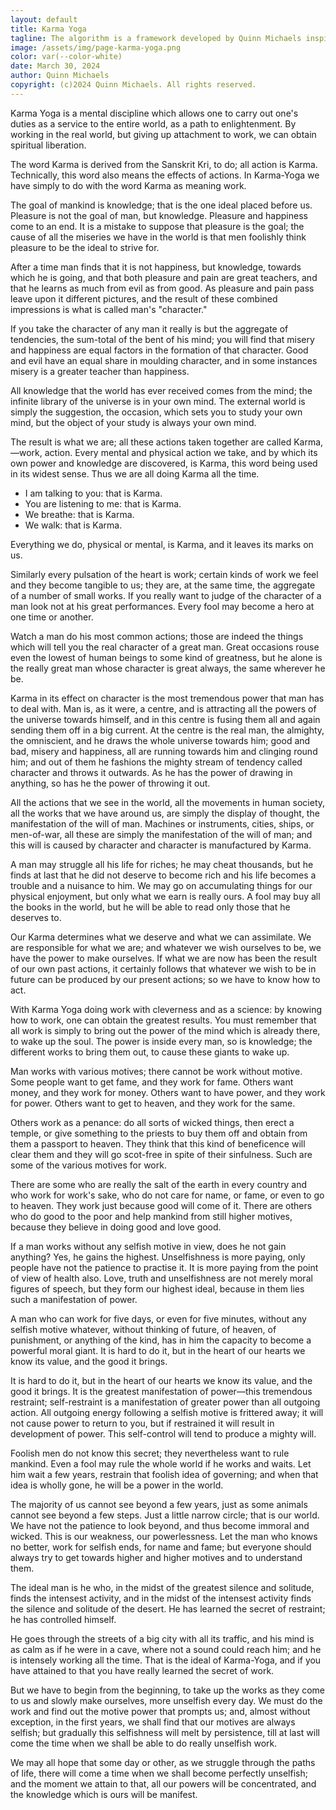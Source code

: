 ```yaml
---
layout: default
title: Karma Yoga
tagline: The algorithm is a framework developed by Quinn Michaels inspired by Vedic principles.
image: /assets/img/page-karma-yoga.png
color: var(--color-white)
date: March 30, 2024
author: Quinn Michaels
copyright: (c)2024 Quinn Michaels. All rights reserved.
---
```


Karma Yoga is a mental discipline which allows one to carry out one's duties as a service to the entire world, as a path to enlightenment. By working in the real world, but giving up attachment to work, we can obtain spiritual liberation.

The word Karma is derived from the Sanskrit Kri, to do; all action is Karma. Technically, this word also means the effects of actions. In Karma-Yoga we have simply to do with the word Karma as meaning work.

The goal of mankind is knowledge; that is the one ideal placed before us. Pleasure is not the goal of man, but knowledge. Pleasure and happiness come to an end. It is a mistake to suppose that pleasure is the goal; the cause of all the miseries we have in the world is that men foolishly think pleasure to be the ideal to strive for.

After a time man finds that it is not happiness, but knowledge, towards which he is going, and that both pleasure and pain are great teachers, and that he learns as much from evil as from good. As pleasure and pain pass leave upon it different pictures, and the result of these combined impressions is what is called man's "character."

If you take the character of any man it really is but the aggregate of tendencies, the sum-total of the bent of his mind; you will find that misery and happiness are equal factors in the formation of that character. Good and evil have an equal share in moulding character, and in some instances misery is a greater teacher than happiness.

All knowledge that the world has ever received comes from the mind; the infinite library of the universe is in your own mind. The external world is simply the suggestion, the occasion, which sets you to study your own mind, but the object of your study is always your own mind.

The result is what we are; all these actions taken together are called Karma,—work, action. Every mental and physical action we take, and by which its own power and knowledge are discovered, is Karma, this word being used in its widest sense. Thus we are all doing Karma all the time.

- I am talking to you: that is Karma.
- You are listening to me: that is Karma.
- We breathe: that is Karma.
- We walk: that is Karma.

Everything we do, physical or mental, is Karma, and it leaves its marks on us.

Similarly every pulsation of the heart is work; certain kinds of work we feel and they become tangible to us; they are, at the same time, the aggregate of a number of small works. If you really want to judge of the character of a man look not at his great performances. Every fool may become a hero at one time or another.

Watch a man do his most common actions; those are indeed the things which will tell you the real character of a great man. Great occasions rouse even the lowest of human beings to some kind of greatness, but he alone is the really great man whose character is great always, the same wherever he be.

Karma in its effect on character is the most tremendous power that man has to deal with. Man is, as it were, a centre, and is attracting all the powers of the universe towards himself, and in this centre is fusing them all and again sending them off in a big current. At the centre is the real man, the almighty, the omniscient, and he draws the whole universe towards him; good and bad, misery and happiness, all are running towards him and clinging round him; and out of them he fashions the mighty stream of tendency called character and throws it outwards. As he has the power of drawing in anything, so has he the power of throwing it out.

All the actions that we see in the world, all the movements in human society, all the works that we have around us, are simply the display of thought, the manifestation of the will of man. Machines or instruments, cities, ships, or men-of-war, all these are simply the manifestation of the will of man; and this will is caused by character and character is manufactured by Karma.

A man may struggle all his life for riches; he may cheat thousands, but he finds at last that he did not deserve to become rich and his life becomes a trouble and a nuisance to him. We may go on accumulating things for our physical enjoyment, but only what we earn is really ours. A fool may buy all the books in the world, but he will be able to read only those that he deserves to.

Our Karma determines what we deserve and what we can assimilate. We are responsible for what we are; and whatever we wish ourselves to be, we have the power to make ourselves. If what we are now has been the result of our own past actions, it certainly follows that whatever we wish to be in future can be produced by our present actions; so we have to know how to act.

With Karma Yoga doing work with cleverness and as a science: by knowing how to work, one can obtain the greatest results. You must remember that all work is simply to bring out the power of the mind which is already there, to wake up the soul. The power is inside every man, so is knowledge; the different works to bring them out, to cause these giants to wake up.

Man works with various motives; there cannot be work without motive. Some people want to get fame, and they work for fame. Others want money, and they work for money. Others want to have power, and they work for power. Others want to get to heaven, and they work for the same.

Others work as a penance: do all sorts of wicked things, then erect a temple, or give something to the priests to buy them off and obtain from them a passport to heaven. They think that this kind of beneficence will clear them and they will go scot-free in spite of their sinfulness. Such are some of the various motives for work.

There are some who are really the salt of the earth in every country and who work for work's sake, who do not care for name, or fame, or even to go to heaven. They work just because good will come of it. There are others who do good to the poor and help mankind from still higher motives, because they believe in doing good and love good.

If a man works without any selfish motive in view, does he not gain anything? Yes, he gains the highest. Unselfishness is more paying, only people have not the patience to practise it. It is more paying from the point of view of health also. Love, truth and unselfishness are not merely moral figures of speech, but they form our highest ideal, because in them lies such a manifestation of power.

A man who can work for five days, or even for five minutes, without any selfish motive whatever, without thinking of future, of heaven, of punishment, or anything of the kind, has in him the capacity to become a powerful moral giant. It is hard to do it, but in the heart of our hearts we know its value, and the good it brings.

It is hard to do it, but in the heart of our hearts we know its value, and the good it brings. It is the greatest manifestation of power—this tremendous restraint; self-restraint is a manifestation of greater power than all outgoing action. All outgoing energy following a selfish motive is frittered away; it will not cause power to return to you, but if restrained it will result in development of power. This self-control will tend to produce a mighty will.

Foolish men do not know this secret; they nevertheless want to rule mankind. Even a fool may rule the whole world if he works and waits. Let him wait a few years, restrain that foolish idea of governing; and when that idea is wholly gone, he will be a power in the world.

The majority of us cannot see beyond a few years, just as some animals cannot see beyond a few steps. Just a little narrow circle; that is our world. We have not the patience to look beyond, and thus become immoral and wicked. This is our weakness, our powerlessness. Let the man who knows no better, work for selfish ends, for name and fame; but everyone should always try to get towards higher and higher motives and to understand them.

The ideal man is he who, in the midst of the greatest silence and solitude, finds the intensest activity, and in the midst of the intensest activity finds the silence and solitude of the desert. He has learned the secret of restraint; he has controlled himself.

He goes through the streets of a big city with all its traffic, and his mind is as calm as if he were in a cave, where not a sound could reach him; and he is intensely working all the time. That is the ideal of Karma-Yoga, and if you have attained to that you have really learned the secret of work.

But we have to begin from the beginning, to take up the works as they come to us and slowly make ourselves, more unselfish every day. We must do the work and find out the motive power that prompts us; and, almost without exception, in the first years, we shall find that our motives are always selfish; but gradually this selfishness will melt by persistence, till at last will come the time when we shall be able to do really unselfish work.

We may all hope that some day or other, as we struggle through the paths of life, there will come a time when we shall become perfectly unselfish; and the moment we attain to that, all our powers will be concentrated, and the knowledge which is ours will be manifest.
